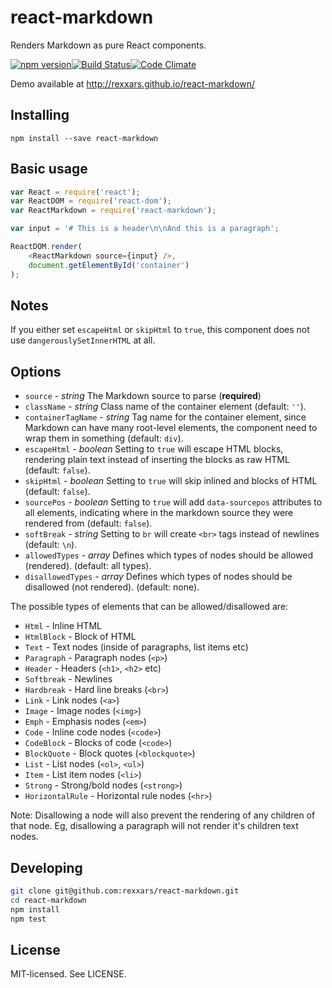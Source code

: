 # react-markdown

Renders Markdown as pure React components.

[![npm version](http://img.shields.io/npm/v/react-markdown.svg?style=flat-square)](http://browsenpm.org/package/react-markdown)[![Build Status](http://img.shields.io/travis/rexxars/react-markdown/master.svg?style=flat-square)](https://travis-ci.org/rexxars/react-markdown)[![Code Climate](http://img.shields.io/codeclimate/github/rexxars/react-markdown.svg?style=flat-square)](https://codeclimate.com/github/rexxars/react-markdown/)

Demo available at http://rexxars.github.io/react-markdown/

## Installing

```
npm install --save react-markdown
```

## Basic usage

```js
var React = require('react');
var ReactDOM = require('react-dom');
var ReactMarkdown = require('react-markdown');

var input = '# This is a header\n\nAnd this is a paragraph';

ReactDOM.render(
    <ReactMarkdown source={input} />,
    document.getElementById('container')
);
```

## Notes

If you either set `escapeHtml` or `skipHtml` to `true`, this component does not use `dangerouslySetInnerHTML` at all.

## Options

* `source` - *string* The Markdown source to parse (**required**)
* `className` - *string* Class name of the container element (default: `''`).
* `containerTagName` - *string* Tag name for the container element, since Markdown can have many root-level elements, the component need to wrap them in something (default: `div`).
* `escapeHtml` - *boolean* Setting to `true` will escape HTML blocks, rendering plain text instead of inserting the blocks as raw HTML (default: `false`).
* `skipHtml` - *boolean* Setting to `true` will skip inlined and blocks of HTML (default: `false`).
* `sourcePos` - *boolean* Setting to `true` will add `data-sourcepos` attributes to all elements, indicating where in the markdown source they were rendered from (default: `false`).
* `softBreak` - *string* Setting to `br` will create `<br>` tags instead of newlines (default: `\n`).
* `allowedTypes` - *array* Defines which types of nodes should be allowed (rendered). (default: all types).
* `disallowedTypes` - *array* Defines which types of nodes should be disallowed (not rendered). (default: none).

The possible types of elements that can be allowed/disallowed are:

* `Html` - Inline HTML
* `HtmlBlock` - Block of HTML
* `Text` - Text nodes (inside of paragraphs, list items etc)
* `Paragraph` - Paragraph nodes (`<p>`)
* `Header` - Headers (`<h1>`, `<h2>` etc)
* `Softbreak` - Newlines
* `Hardbreak` - Hard line breaks (`<br>`)
* `Link` - Link nodes (`<a>`)
* `Image` - Image nodes (`<img>`)
* `Emph` - Emphasis nodes (`<em>`)
* `Code` - Inline code nodes (`<code>`)
* `CodeBlock` - Blocks of code (`<code>`)
* `BlockQuote` - Block quotes (`<blockquote>`)
* `List` - List nodes (`<ol>`, `<ul>`)
* `Item` - List item nodes (`<li>`)
* `Strong` - Strong/bold nodes (`<strong>`)
* `HorizontalRule` - Horizontal rule nodes (`<hr>`)

Note: Disallowing a node will also prevent the rendering of any children of that node. Eg, disallowing a paragraph will not render it's children text nodes.

## Developing

```bash
git clone git@github.com:rexxars/react-markdown.git
cd react-markdown
npm install
npm test
```

## License

MIT-licensed. See LICENSE.
